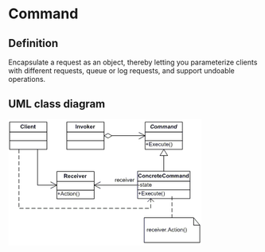 # Command

## Definition
Encapsulate a request as an object, thereby letting you parameterize clients with different requests, queue or log requests, and support undoable operations.
<BR>

## UML class diagram
![GitHub Logo](../../../Documentations/Images/DesignPatterns/command.gif)
